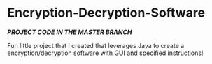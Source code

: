 # Encryption-Decryption-Software
***PROJECT CODE IN THE MASTER BRANCH***

Fun little project that I created that leverages Java to create a encryption/decryption software with GUI and specified instructions!
